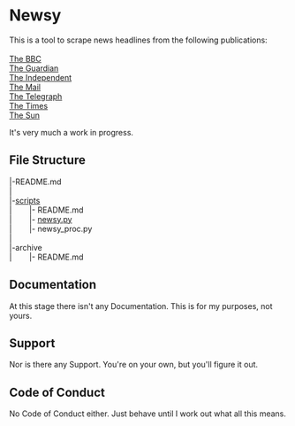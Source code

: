Newsy
=====

This is a tool to scrape news headlines from the following publications: <br />
<br />
[The BBC][] <br />
[The Guardian][] <br />
[The Independent][] <br />
[The Mail][] <br />
[The Telegraph][] <br />
[The Times][] <br />
[The Sun][] <br />

It's very much a work in progress.

[The BBC]: https://www.bbc.co.uk/news
[The Times]: https://www.thetimes.co.uk/
[The Guardian]: https://www.theguardian.com/uk/
[The Mail]: https://www.dailymail.co.uk/home/index.html
[The Telegraph]: https://www.telegraph.co.uk/
[The Independent]: https://www.independent.co.uk/
[The Sun]: https://www.thesun.co.uk/news
[scripts]: https://github.com/trevordistance/newsy/tree/master/scripts
[newsy.py]: https://github.com/trevordistance/newsy/blob/master/scripts/newsy.py

File Structure
--------------

|-README.md <br />
| <br />
|-[scripts][] <br />
|&nbsp;&nbsp;&nbsp;&nbsp;&nbsp;&nbsp;&nbsp;&nbsp;|- README.md <br />
|&nbsp;&nbsp;&nbsp;&nbsp;&nbsp;&nbsp;&nbsp;&nbsp;|- [newsy.py][] <br />
|&nbsp;&nbsp;&nbsp;&nbsp;&nbsp;&nbsp;&nbsp;&nbsp;|- newsy_proc.py <br />
| <br />
|-archive <br />
|&nbsp;&nbsp;&nbsp;&nbsp;&nbsp;&nbsp;&nbsp;&nbsp;|- README.md <br />

Documentation
-------------

At this stage there isn't any Documentation.  This is for my purposes, not yours.

Support
-------

Nor is there any Support.  You're on your own, but you'll figure it out.

Code of Conduct
---------------

No Code of Conduct either.  Just behave until I work out what all this means.
